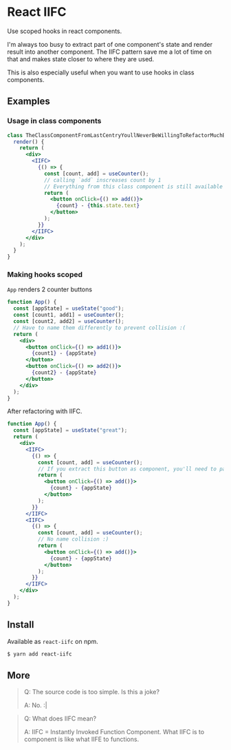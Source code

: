 # React IIFC

Use scoped hooks in react components.

I'm always too busy to extract part of one component's state and render result into another component. The IIFC pattern save me a lot of time on that and makes state closer to where they are used.

This is also especially useful when you want to use hooks in class components.

## Examples

### Usage in class components

```jsx
class TheClassComponentFromLastCentryYoullNeverBeWillingToRefactorMuchButInWhichYouWantToUseHooks extends React.Component {
  render() {
    return (
      <div>
        <IIFC>
          {() => {
            const [count, add] = useCounter();
            // calling `add` inscreases count by 1
            // Everything from this class component is still available
            return (
              <button onClick={() => add()}>
                {count} - {this.state.text}
              </button>
            );
          }}
        </IIFC>
      </div>
    );
  }
}
```

### Making hooks scoped

`App` renders 2 counter buttons

```jsx
function App() {
  const [appState] = useState("good");
  const [count1, add1] = useCounter();
  const [count2, add2] = useCounter();
  // Have to name them differently to prevent collision :(
  return (
    <div>
      <button onClick={() => add1()}>
        {count1} - {appState}
      </button>
      <button onClick={() => add2()}>
        {count2} - {appState}
      </button>
    </div>
  );
}
```

After refactoring with IIFC.

```jsx
function App() {
  const [appState] = useState("great");
  return (
    <div>
      <IIFC>
        {() => {
          const [count, add] = useCounter();
          // If you extract this button as component, you'll need to pass `appState` as a prop. But IIFC makes it available here naturally.
          return (
            <button onClick={() => add()}>
              {count} - {appState}
            </button>
          );
        }}
      </IIFC>
      <IIFC>
        {() => {
          const [count, add] = useCounter();
          // No name collision :)
          return (
            <button onClick={() => add()}>
              {count} - {appState}
            </button>
          );
        }}
      </IIFC>
    </div>
  );
}
```

## Install

Available as `react-iifc` on npm.

```bash
$ yarn add react-iifc
```

## More

> Q: The source code is too simple. Is this a joke?
>
> A: No. :|

> Q: What does IIFC mean?
>
> A: IIFC = Instantly Invoked Function Component. What IIFC is to component is like what IIFE to functions.
